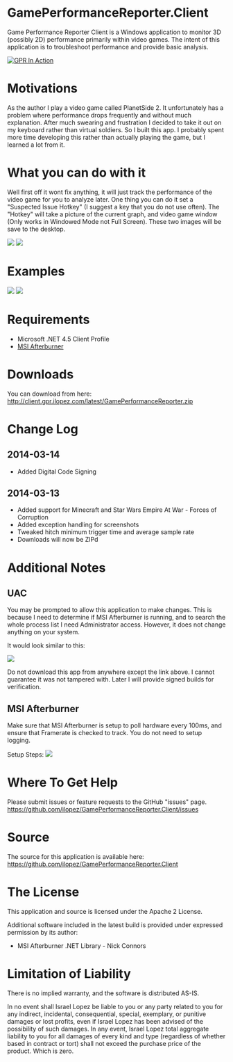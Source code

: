 # GamePerformanceReporter.Client #

Game Performance Reporter Client is a Windows application to monitor 3D (possibly 2D) performance primarily within video games. The intent of this application is to troubleshoot performance and provide basic analysis.

[![GPR In Action](YoutubeVideo.png)](http://youtu.be/WwUIn-Wczwk)

# Motivations #

As the author I play a video game called PlanetSide 2.  It unfortunately has a problem where performance drops frequently and without much explanation.  After much swearing and frustration I decided to take it out on my keyboard rather than virtual soldiers. So I built this app. I probably spent more time developing this rather than actually playing the game, but I learned a lot from it.

# What you can do with it #

Well first off it wont fix anything, it will just track the performance of the video game for you to analyze later.  One thing you can do it set a "Suspected Issue Hotkey" (I suggest a key that you do not use often).  The "Hotkey" will take a picture of the current graph, and video game window (Only works in Windowed Mode not Full Screen).  These two images will be save to the desktop.

![](ClientLoaded.png) ![](ClientMonitoring.png)

# Examples #

![](http://i.imgur.com/xGJFvJv.png)
![](http://i.imgur.com/R6LcZBF.png)

# Requirements #
- Microsoft .NET 4.5 Client Profile
- [MSI Afterburner](http://event.msi.com/vga/afterburner/download.htm)


# Downloads #

You can download from here: http://client.gpr.ilopez.com/latest/GamePerformanceReporter.zip

# Change Log #

## 2014-03-14 ##
- Added Digital Code Signing 

## 2014-03-13 ##
- Added support for Minecraft and Star Wars Empire At War - Forces of Corruption
- Added exception handling for screenshots
- Tweaked hitch minimum trigger time and average sample rate
- Downloads will now be ZIPd

# Additional Notes #

## UAC ##

You may be prompted to allow this application to make changes.  This is because I need to determine if MSI Afterburner is running, and to search the whole process list I need Administrator access.  However, it does not change anything on your system.

It would look similar to this:

![](UACPrompt.png)

Do not download this app from anywhere except the link above.  I cannot guarantee it was not tampered with.  Later I will provide signed builds for verification.

## MSI Afterburner ##

Make sure that MSI Afterburner is setup to poll hardware every 100ms, and ensure that Framerate is checked to track.  You do not need to setup logging. 

Setup Steps:
![](setup_msi_afterburner.gif)

# Where To Get Help #

Please submit issues or feature requests to the GitHub "issues" page.
https://github.com/ilopez/GamePerformanceReporter.Client/issues

# Source #

The source for this application is available here:
https://github.com/ilopez/GamePerformanceReporter.Client

# The License #

This application and source is licensed under the Apache 2 License. 

Additional software included in the latest build is provided under expressed permission by its author:

- MSI Afterburner .NET Library - Nick Connors

# Limitation of Liability #

There is no implied warranty, and the software is distributed AS-IS.

In no event shall Israel Lopez be liable to you or any party related to you for any indirect, incidental, consequential, special, exemplary, or punitive damages or lost profits, even if Israel Lopez has been advised of the possibility of such damages.
In any event, Israel Lopez total aggregate liability to you for all damages of every kind and type (regardless of whether based in contract or tort) shall not exceed the purchase price of the product.  Which is zero.




